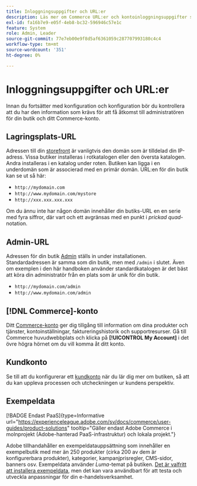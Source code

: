 ```yaml
---
title: Inloggningsuppgifter och URL:er
description: Läs mer om Commerce URL:er och kontoinloggningsuppgifter som används för att få åtkomst till din administratör och till din butik.
exl-id: fa16b7e9-e05f-4eb8-bc32-596946c57e1c
feature: System
role: Admin, Leader
source-git-commit: 77e7eb00e9f8d5af6361059c287707993180c4c4
workflow-type: tm+mt
source-wordcount: '351'
ht-degree: 0%

---
```


# Inloggningsuppgifter och URL:er

Innan du fortsätter med konfiguration och konfiguration bör du kontrollera att du har den information som krävs för att få åtkomst till administratören för din butik och ditt Commerce-konto.

## Lagringsplats-URL

Adressen till din [storefront](storefront.md) är vanligtvis den domän som är tilldelad din IP-adress. Vissa butiker installeras i rotkatalogen eller den översta katalogen. Andra installeras i en katalog under roten. Butiken kan ligga i en underdomän som är associerad med en primär domän. URL:en för din butik kan se ut så här:

- `http://mydomain.com`
- `http://www.mydomain.com/mystore`
- `http://xxx.xxx.xxx.xxx`

Om du ännu inte har någon domän innehåller din butiks-URL en en serie med fyra siffror, där vart och ett avgränsas med en punkt i _prickad quad_-notation.

## Admin-URL

Adressen för din butik [Admin](admin.md) ställs in under installationen. Standardadressen är samma som din butik, men med `/admin` i slutet. Även om exemplen i den här handboken använder standardkatalogen är det bäst att köra din administratör från en plats som är unik för din butik.

- `http://mydomain.com/admin`
- `http://www.mydomain.com/admin`

## [!DNL Commerce]-konto

Ditt [Commerce-konto](commerce-account-create.md) ger dig tillgång till information om dina produkter och tjänster, kontoinställningar, faktureringshistorik och supportresurser. Gå till Commerce huvudwebbplats och klicka på **[!UICONTROL My Account]** i det övre högra hörnet om du vill komma åt ditt konto.

## Kundkonto

Se till att du konfigurerar ett [kundkonto](../customers/account-dashboard.md) när du lär dig mer om butiken, så att du kan uppleva processen och utcheckningen ur kundens perspektiv.

## Exempeldata

[!BADGE Endast PaaS]{type=Informative url="https://experienceleague.adobe.com/sv/docs/commerce/user-guides/product-solutions" tooltip="Gäller endast Adobe Commerce i molnprojekt (Adobe-hanterad PaaS-infrastruktur) och lokala projekt."}

Adobe tillhandahåller en exempeldatauppsättning som innehåller en exempelbutik med mer än 250 produkter (cirka 200 av dem är konfigurerbara produkter), kategorier, kampanjprisregler, CMS-sidor, banners osv. Exempeldata använder _Luma_-temat på butiken. [Det är valfritt att installera exempeldata](https://experienceleague.adobe.com/docs/commerce-operations/installation-guide/next-steps/sample-data/overview.html?lang=sv-SE), men det kan vara användbart för att testa och utveckla anpassningar för din e-handelsverksamhet.
